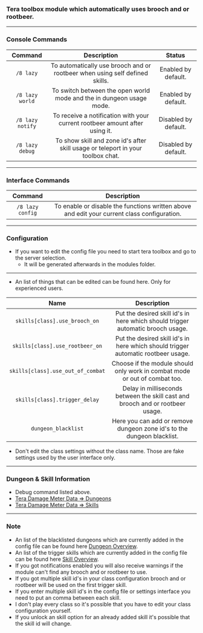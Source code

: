 ### Tera toolbox module which automatically uses brooch and or rootbeer.

---

### Console Commands
| Command | Description | Status |
| :---: | :---: | :---: |
| `/8 lazy` | To automatically use brooch and or rootbeer when using self defined skills. | Enabled by default. |
| `/8 lazy world` | To switch between the open world mode and the in dungeon usage mode. | Enabled by default. |
| `/8 lazy notify` | To receive a notification with your current rootbeer amount after using it. | Disabled by default. |
| `/8 lazy debug` | To show skill and zone id's after skill usage or teleport in your toolbox chat. | Disabled by default. |

---

### Interface Commands
| Command | Description |
| :---: | :---: |
| `/8 lazy config` | To enable or disable the functions written above and edit your current class configuration. |

---

### Configuration
- If you want to edit the config file you need to start tera toolbox and go to the server selection.
    - It will be generated afterwards in the modules folder.

---

- An list of things that can be edited can be found here. Only for experienced users.

| Name | Description |
| :---: | :---: |
| `skills[class].use_brooch_on` | Put the desired skill id's in here which should trigger automatic brooch usage. |
| `skills[class].use_rootbeer_on` | Put the desired skill id's in here which should trigger automatic rootbeer usage. |
| `skills[class].use_out_of_combat` | Choose if the module should only work in combat mode or out of combat too. |
| `skills[class].trigger_delay` | Delay in milliseconds between the skill cast and brooch and or rootbeer usage. |
| `dungeon_blacklist` | Here you can add or remove dungeon zone id's to the dungeon blacklist. |

- Don't edit the class settings without the class name. Those are fake settings used by the user interface only.

---

### Dungeon & Skill Information
- Debug command listed above.
- [Tera Damage Meter Data => Dungeons](https://github.com/neowutran/TeraDpsMeterData/tree/master/dungeons)
- [Tera Damage Meter Data => Skills](https://github.com/neowutran/TeraDpsMeterData/tree/master/skills)

---

### Note
- An list of the blacklisted dungeons which are currently added in the config file can be found here [Dungeon Overview](https://github.com/Tera-Shiraneko/lazy-steroids/tree/master/Additional-Data/Dungeon-Information).
- An list of the trigger skills which are currently added in the config file can be found here [Skill Overview](https://github.com/Tera-Shiraneko/lazy-steroids/tree/master/Additional-Data/Skill-Information).
- If you got notifications enabled you will also receive warnings if the module can't find any brooch and or rootbeer to use.
- If you got multiple skill id's in your class configuration brooch and or rootbeer will be used on the first trigger skill.
- If you enter multiple skill id's in the config file or settings interface you need to put an comma between each skill.
- I don't play every class so it's possible that you have to edit your class configuration yourself.
- If you unlock an skill option for an already added skill it's possible that the skill id will change.